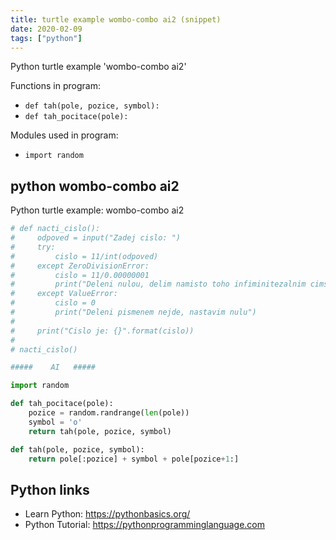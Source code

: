```yaml
---
title: turtle example wombo-combo ai2 (snippet)
date: 2020-02-09
tags: ["python"]
---
```

Python turtle example 'wombo-combo ai2'

Functions in program: 
* `def tah(pole, pozice, symbol):`
* `def tah_pocitace(pole):`

Modules used in program: 
* `import random`

## python wombo-combo ai2

Python turtle example: wombo-combo ai2

```python
# def nacti_cislo():
#     odpoved = input("Zadej cislo: ")
#     try:
#         cislo = 11/int(odpoved)
#     except ZeroDivisionError:
#         cislo = 11/0.00000001
#         print("Deleni nulou, delim namisto toho infiminitezalnim cimsi.")
#     except ValueError:
#         cislo = 0
#         print("Deleni pismenem nejde, nastavim nulu")
#
#     print("Cislo je: {}".format(cislo))
#
# nacti_cislo()

#####    AI   #####

import random

def tah_pocitace(pole):
    pozice = random.randrange(len(pole))
    symbol = 'o'
    return tah(pole, pozice, symbol)

def tah(pole, pozice, symbol):
    return pole[:pozice] + symbol + pole[pozice+1:]

```

## Python links

- Learn Python: https://pythonbasics.org/
- Python Tutorial: https://pythonprogramminglanguage.com
